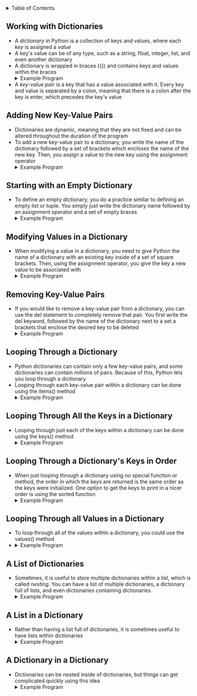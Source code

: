 <details>
<summary>Table of Contents</summary>
<ol>
  <li>
    <a href='#working-with-dictionaries'>Working with Dictionaries</a>
  </li>
  <li>
    <a href='#adding-new-key-value-pairs'>Adding New Key-Value Pairs</a>
  </li>
  <li>
    <a href='#starting-with-an-empty-dictionary'>Starting with an Empty Dictionary</a>
  </li>  
  <li>
    <a href='#modifying-values-in-a-dictionary'>Modifying Values in a Dictionary</a>
  </li> 
  <li>
    <a href='#removing-key-value-pairs'>Removing Key-Value Pairs</a>
  </li>
  <li>
    <a href='#looping-through-a-dictionary'>Looping Through a Dictionary</a>
  </li>
  <li>
    <a href='#looping-through-all-the-keys-in-a-dictionary'>Looping Through all the Keys in a Dictionary</a>
  </li> 
  <li>
    <a href='#looping-through-a-dictionarys-keys-in-order'>Looping Through a Dictionary's Keys in Order</a>
  </li>
  <li>
    <a href='#a-list-of-dictionaries'>A List of Dictionaries</a>
  </li>  
  <li>
    <a href='#a-list-in-a-dictionary'>A List in a Dictionary</a>
  </li>        
  <li>
    <a href='#a-dictionary-in-a-dictionary'>A Dictionary in a Dictionary</a>
  </li>             
</ol>
</details>

## Working with Dictionaries
<ul>
  <li>
    <a>A <em>dictionary</em> in Python is a collection of keys and values, where each <em>key</em> is assigned a <em>value</em></a>
  </li>
  <li>
    <a>A key's value can be of any type, such as a string, float, integer, list, and even another dictionary</a>
  </li>
  <li>
    <a>A dictionary is wrapped in braces ({}) and contains keys and values within the braces</a>
  </li>
  <details>
  <summary>Example Program</summary>
    <ul>
      <pre>
        <code>
          alien = {"color": "green"}<br />
          print("The alien's color is: " + alien["color"])<br />
        </code>
      </pre>  
      <details>
      <summary>Output</summary>
        <pre>
          <code>
            The alien's color is: green<br />
          </code>
        </pre>  
      </details>
    </ul>  
  </details> 
  <li>
    <a>A <em>key-value pair</em> is a key that has a value associated with it.  Every key and value is separated by a colon, meaning that there is a colon after the key is enter, which precedes the key's value</a>
  </li>  
</ul> 

## Adding New Key-Value Pairs
<ul>
  <li>
    <a>Dictionaries are dynamic, meaning that they are not fixed and can be altered throughout the duration of the program</a>
  </li>
  <li>
    <a>To add a new key-value pair to a dictionary, you write the name of the dictionary followed by a set of brackets which encloses the name of the new key.  Then, you assign a value to the new key using the assignment operator</a>
  </li>
  <details>
  <summary>Example Program</summary>
    <ul>
      <pre>
        <code>
          alien = {"color": "green"}<br />
          print(alien)<br />
          alien["name"] = "Garrett"<br />
          print(alien)<br />
        </code>
      </pre>  
      <details>
      <summary>Output</summary>
        <pre>
          <code>
            {'color': 'green'}<br />
            {'color': 'green', 'name': 'Garrett'}<br />
          </code>
        </pre>  
      </details>
    </ul>  
  </details>  
</ul>

## Starting with an Empty Dictionary
<ul>
  <li>
    <a>To define an empty dictionary, you do a practice similar to defining an empty list or tuple.  You simply just write the dictionary name followed by an assignment operator and a set of empty braces</a>
  </li>
  <details>
  <summary>Example Program</summary>
    <ul>
      <pre>
        <code>
          alien = {}<br />
          print(alien)<br />
          alien["color"] = "green"<br />
          print(alien)
        </code>
      </pre>  
      <details>
      <summary>Output</summary>
        <pre>
          <code>
            {}<br />
            {'color': 'green'}<br />
          </code>
        </pre>  
      </details>
    </ul>  
  </details>
</ul>  

## Modifying Values in a Dictionary
<ul>
  <li> 
    <a>When modifying a value in a dictionary, you need to give Python the name of a dictionary with an existing key inside of a set of square brackets.  Then, using the assignment operator, you give the key a new value to be associated with</a>
  </li>
  <details>
  <summary>Example Program</summary>
    <ul>
      <pre>
        <code>
          increment = 0<br />
          alien = {"positionX": 0, "positionY": 0, "speed": "medium"}<br />
          print("Original position in coordinate form: " + str(alien["positionX"]) + ", " + str(alien["positionY"]))<br />
          if alien["speed"] == "slow":<br />
              increment += 1<br />
          elif alien["speed"] == "medium":<br />
              increment += 2<br />
          else:<br />
              increment += 3<br />      
          alien["positionX"] += increment<br />
          print("New position in coordinate form: " + str(alien["positionX"]) + ", " + str(alien["positionY"]))<br />
        </code>
      </pre>  
      <details>
      <summary>Output</summary>
        <pre>
          <code>
            Original position in coordinate form: 0, 0<br />
            New position in coordinate form: 2, 0 <br />
          </code>
        </pre>  
      </details>
    </ul>  
  </details>
</ul>    

## Removing Key-Value Pairs
<ul>
  <li>
    <a>If you would like to remove a key-value pair from a dictionary, you can use the del statement to completely remove that pair.  You first write the del keyword, followed by the name of the dictionary next to a set a brackets that enclose the desired key to be deleted</a>
  </li>
  <details>
  <summary>Example Program</summary>
    <ul>
      <pre>
        <code>
          alien = {"color": "green", "points": 5}<br />
          print(alien)<br />
          del alien["color"]<br />
          print(alien)
        </code>
      </pre>  
      <details>
      <summary>Output</summary>
        <pre>
          <code>
            {'color': 'green', 'points': 5}<br />
            {'points': 5}<br />
          </code>
        </pre>  
      </details>
    </ul>  
  </details>
</ul>    

## Looping Through a Dictionary
<ul>
  <li>
    <a>Python dictionaries can contain only a few key-value pairs, and some dictionaries can contain millions of pairs.  Because of this, Python lets you loop through a dictionary</a>
  </li>
  <li>
    <a>Looping through each key-value pair within a dictionary can be done using the items() method</a>
  </li>
  <details>
  <summary>Example Program</summary>
    <ul>
      <pre>
        <code>
          alien = {"positionX": 0, "positionY": 0, "speed": "medium"}<br />
          for key, value in alien.items():<br />
              print(str(key) + ": " + str(value))<br />
        </code>
      </pre>  
      <details>
      <summary>Output</summary>
        <pre>
          <code>
            positionX: 0<br />
            positionY: 0<br />
            speed: medium<br />
          </code>
        </pre>  
      </details>
    </ul>  
  </details>
</ul>    

## Looping Through All the Keys in a Dictionary
<ul>
  <li>
    <a>Looping through just each of the keys within a dictionary can be done using the keys() method</a>
  </li>
  <details>
  <summary>Example Program</summary>
    <ul>
      <pre>
        <code>
          alien = {"positionX": 0, "positionY": 0, "speed": "medium"}<br />
          for key in alien.keys():<br />
              print(str(key))<br />
        </code>
      </pre>  
      <details>
      <summary>Output</summary>
        <pre>
          <code>
            positionX<br />
            positionY<br />
            speed<br />
          </code>
        </pre>  
      </details>
    </ul>  
  </details> 
</ul>

## Looping Through a Dictionary's Keys in Order
<ul>
  <li>
    <a>When just looping through a dictionary using no special function or method, the order in which the keys are returned is the same order as the keys were initialized.  One option to get the keys to print in a nicer order is using the sorted function</a>
  </li>
  <details>
  <summary>Example Program</summary>
    <ul>
      <pre>
        <code>
          alien = {"positionX": 0, "positionY": 0, "speed": "medium"}<br />
          for key in sorted(alien.keys()):<br />
              print(str(key))<br />
        </code>
      </pre>  
      <details>
      <summary>Output</summary>
        <pre>
          <code>
          positionX<br />
          positionY<br />
          speed<br />
          </code>
        </pre>  
      </details>
    </ul>  
  </details>
</ul>   

## Looping Through all Values in a Dictionary
<ul>
  <li>
    <a>To loop through all of the values within a dictionary, you could use the values() method</a>
  <li>
  <details>
  <summary>Example Program</summary>
    <ul>
      <pre>
        <code>
          alien = {"positionX": 0, "positionY": 0, "speed": "medium"}<br />
          for key in alien.values():<br />
              print(str(key))<br />
        </code>
      </pre>  
      <details>
      <summary>Output</summary>
        <pre>
          <code>
            0<br />
            0<br />
            medium<br />
          </code>
        </pre>  
      </details>
    </ul>  
  </details>
</ul>  

## A List of Dictionaries
<ul>
  <li>
    <a>Sometimes, it is useful to store multiple dictionaries within a list, which is called <em>nesting</em>.  You can have a list of multiple dictionaries, a dictionary full of lists, and even dictionaries containing dictionaries</a>
  </li>
  <details>
  <summary>Example Program</summary>
    <ul>
      <pre>
        <code>
          alien = {"positionX": 0, "positionY": 0, "speed": "medium"}<br />
          alien1 = {"positionX": 1, "positionY": 1, "speed": "medium"}<br />
          listAliens = [alien, alien1]<br />
          for martian in listAliens:<br />
              print(martian)<br />
        </code>
      </pre>  
      <details>
      <summary>Output</summary>
        <pre>
          <code>
            {'positionX': 0, 'positionY': 0, 'speed': 'medium'}<br />
            {'positionX': 1, 'positionY': 1, 'speed': 'medium'}<br />
          </code>
        </pre>  
      </details>
    </ul>  
  </details>
</ul>    

## A List in a Dictionary
<ul>
  <li>
    <a>Rather than having a list full of dictionaries, it is sometimes useful to have lists within dictionaries</a>
  </li>
  <details>
  <summary>Example Program</summary>
    <ul>
      <pre>
        <code>
          alien = {"list1": [0, 1, 2, 3], "list2": ['a', 'b', 'c']}<br />
          for key, value in alien.items():<br />
              print(key + str() + ': ' + str(value))<br />
        </code>
      </pre>  
      <details>
      <summary>Output</summary>
        <pre>
          <code>
            list1: [0, 1, 2, 3]<br />
            list2: ['a', 'b', 'c']<br /> 
          </code>
        </pre>  
      </details>
    </ul>  
  </details> 
</ul>

## A Dictionary in a Dictionary
<ul>
  <li>
    <a>Dictionaries can be nested inside of dictionaries, but things can get complicated quickly using this idea</a>
  </li>
  <details>
  <summary>Example Program</summary>
    <ul>
      <pre>
        <code>
          users = {"egarrett": {"first": "Garrett", "last": "Ellis"}, "dellis": {"first": "David", "last": "Ellis"}}<br />
          for key, value in users.items():<br />
	          print("User: " + key)<br />
          print("First Name: " + value["first"] + "\nLast Name: " + value["last"])<br />
        </code>
      </pre>  
      <details>
      <summary>Output</summary>
        <pre>
          <code>
          	User: egarrett<br />
		    First Name: Garrett<br />
		    Last Name: Ellis<br />
		    User: dellis<br />
		    First Name: David<br />
            Last Name: Ellis<br />
          </code>
        </pre>  
      </details>
    </ul>  
  </details>  
</ul>  